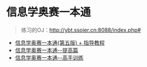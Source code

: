 # 信息学奥赛一本通
> 练习的OJ：http://ybt.ssoier.cn:8088/index.php#

+ [信息学奥赛一本通(第五版) + 指导教程](http://product.dangdang.com/1116857848.html)
+ [信息学奥赛一本通--提高篇](http://product.dangdang.com/1522395782.html)
+ [信息学奥赛一本通--高手训练](http://product.dangdang.com/1522395782.html)